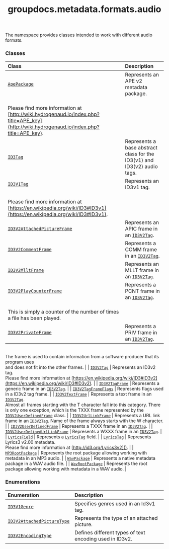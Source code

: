 ﻿---
title: groupdocs.metadata.formats.audio
second_title: GroupDocs.Metadata for Python via .NET API References
description: 
type: docs
url: /python-net/groupdocs.metadata.formats.audio/
is_root: false
weight: 10
---

The namespace provides classes intended to work with different audio formats.

### Classes
| Class | Description |
| :- | :- |
| [`ApePackage`](/metadata/python-net/groupdocs.metadata.formats.audio/apepackage) | Represents an APE v2 metadata package.<br/>Please find more information at [http://wiki.hydrogenaud.io/index.php?title=APE_key](http://wiki.hydrogenaud.io/index.php?title=APE_key). |
| [`ID3Tag`](/metadata/python-net/groupdocs.metadata.formats.audio/id3tag) | Represents a base abstract class for the ID3(v1) and ID3(v2) audio tags. |
| [`ID3V1Tag`](/metadata/python-net/groupdocs.metadata.formats.audio/id3v1tag) | Represents an ID3v1 tag.<br/>Please find more information at [https://en.wikipedia.org/wiki/ID3#ID3v1](https://en.wikipedia.org/wiki/ID3#ID3v1). |
| [`ID3V2AttachedPictureFrame`](/metadata/python-net/groupdocs.metadata.formats.audio/id3v2attachedpictureframe) | Represents an APIC frame in an [`ID3V2Tag`](/metadata/python-net/groupdocs.metadata.formats.audio/id3v2tag). |
| [`ID3V2CommentFrame`](/metadata/python-net/groupdocs.metadata.formats.audio/id3v2commentframe) | Represents a COMM frame in an [`ID3V2Tag`](/metadata/python-net/groupdocs.metadata.formats.audio/id3v2tag). |
| [`ID3V2MlltFrame`](/metadata/python-net/groupdocs.metadata.formats.audio/id3v2mlltframe) | Represents an MLLT frame in an [`ID3V2Tag`](/metadata/python-net/groupdocs.metadata.formats.audio/id3v2tag). |
| [`ID3V2PlayCounterFrame`](/metadata/python-net/groupdocs.metadata.formats.audio/id3v2playcounterframe) | Represents a PCNT frame in an [`ID3V2Tag`](/metadata/python-net/groupdocs.metadata.formats.audio/id3v2tag).<br/>This is simply a counter of the number of times a file has been played. |
| [`ID3V2PrivateFrame`](/metadata/python-net/groupdocs.metadata.formats.audio/id3v2privateframe) | Represents a PRIV frame in an [`ID3V2Tag`](/metadata/python-net/groupdocs.metadata.formats.audio/id3v2tag).<br/>The frame is used to contain information from a software producer that its program uses <br/>and does not fit into the other frames. |
| [`ID3V2Tag`](/metadata/python-net/groupdocs.metadata.formats.audio/id3v2tag) | Represents an ID3v2 tag.<br/>Please find more information at [https://en.wikipedia.org/wiki/ID3#ID3v2](https://en.wikipedia.org/wiki/ID3#ID3v2). |
| [`ID3V2TagFrame`](/metadata/python-net/groupdocs.metadata.formats.audio/id3v2tagframe) | Represents a generic frame in an [`ID3V2Tag`](/metadata/python-net/groupdocs.metadata.formats.audio/id3v2tag). |
| [`ID3V2TagFrameFlags`](/metadata/python-net/groupdocs.metadata.formats.audio/id3v2tagframeflags) | Represents flags used in a ID3v2 tag frame. |
| [`ID3V2TextFrame`](/metadata/python-net/groupdocs.metadata.formats.audio/id3v2textframe) | Represents a text frame in an [`ID3V2Tag`](/metadata/python-net/groupdocs.metadata.formats.audio/id3v2tag).<br/>Almost all frames starting with the T character fall into this category. There is only one exception, which is the TXXX frame represented by the [`ID3V2UserDefinedFrame`](/metadata/python-net/groupdocs.metadata.formats.audio/id3v2userdefinedframe) class. |
| [`ID3V2UrlLinkFrame`](/metadata/python-net/groupdocs.metadata.formats.audio/id3v2urllinkframe) | Represents a URL link frame in an [`ID3V2Tag`](/metadata/python-net/groupdocs.metadata.formats.audio/id3v2tag). Name of the frame always starts with the W character. |
| [`ID3V2UserDefinedFrame`](/metadata/python-net/groupdocs.metadata.formats.audio/id3v2userdefinedframe) | Represents a TXXX frame in an [`ID3V2Tag`](/metadata/python-net/groupdocs.metadata.formats.audio/id3v2tag). |
| [`ID3V2UserDefinedUrlLinkFrame`](/metadata/python-net/groupdocs.metadata.formats.audio/id3v2userdefinedurllinkframe) | Represents a WXXX frame in an [`ID3V2Tag`](/metadata/python-net/groupdocs.metadata.formats.audio/id3v2tag). |
| [`LyricsField`](/metadata/python-net/groupdocs.metadata.formats.audio/lyricsfield) | Represents a [`LyricsTag`](/metadata/python-net/groupdocs.metadata.formats.audio/lyricstag) field. |
| [`LyricsTag`](/metadata/python-net/groupdocs.metadata.formats.audio/lyricstag) | Represents Lyrics3 v2.00 metadata.<br/>Please find more information at [http://id3.org/Lyrics3v2](). |
| [`MP3RootPackage`](/metadata/python-net/groupdocs.metadata.formats.audio/mp3rootpackage) | Represents the root package allowing working with metadata in an MP3 audio. |
| [`WavPackage`](/metadata/python-net/groupdocs.metadata.formats.audio/wavpackage) | Represents a native metadata package in a WAV audio file. |
| [`WavRootPackage`](/metadata/python-net/groupdocs.metadata.formats.audio/wavrootpackage) | Represents the root package allowing working with metadata in a WAV audio. |


### Enumerations
| Enumeration | Description |
| :- | :- |
| [`ID3V1Genre`](/metadata/python-net/groupdocs.metadata.formats.audio/id3v1genre) | Specifies genres used in an Id3v1 tag. |
| [`ID3V2AttachedPictureType`](/metadata/python-net/groupdocs.metadata.formats.audio/id3v2attachedpicturetype) | Represents the type of an attached picture. |
| [`ID3V2EncodingType`](/metadata/python-net/groupdocs.metadata.formats.audio/id3v2encodingtype) | Defines different types of text encoding used in ID3v2. |


